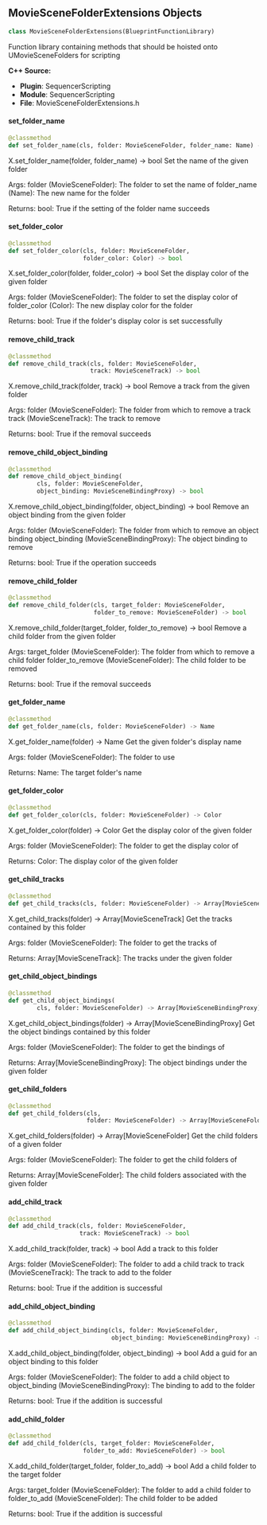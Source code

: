 ## MovieSceneFolderExtensions Objects

```python
class MovieSceneFolderExtensions(BlueprintFunctionLibrary)
```

Function library containing methods that should be hoisted onto UMovieSceneFolders for scripting

**C++ Source:**

- **Plugin**: SequencerScripting
- **Module**: SequencerScripting
- **File**: MovieSceneFolderExtensions.h

<a id="unreal.MovieSceneFolderExtensions.set_folder_name"></a>

#### set_folder_name

```python
@classmethod
def set_folder_name(cls, folder: MovieSceneFolder, folder_name: Name) -> bool
```

X.set_folder_name(folder, folder_name) -> bool
Set the name of the given folder

Args:
    folder (MovieSceneFolder): The folder to set the name of
    folder_name (Name): The new name for the folder

Returns:
    bool: True if the setting of the folder name succeeds

<a id="unreal.MovieSceneFolderExtensions.set_folder_color"></a>

#### set_folder_color

```python
@classmethod
def set_folder_color(cls, folder: MovieSceneFolder,
                     folder_color: Color) -> bool
```

X.set_folder_color(folder, folder_color) -> bool
Set the display color of the given folder

Args:
    folder (MovieSceneFolder): The folder to set the display color of
    folder_color (Color): The new display color for the folder

Returns:
    bool: True if the folder's display color is set successfully

<a id="unreal.MovieSceneFolderExtensions.remove_child_track"></a>

#### remove_child_track

```python
@classmethod
def remove_child_track(cls, folder: MovieSceneFolder,
                       track: MovieSceneTrack) -> bool
```

X.remove_child_track(folder, track) -> bool
Remove a track from the given folder

Args:
    folder (MovieSceneFolder): The folder from which to remove a track
    track (MovieSceneTrack): The track to remove

Returns:
    bool: True if the removal succeeds

<a id="unreal.MovieSceneFolderExtensions.remove_child_object_binding"></a>

#### remove_child_object_binding

```python
@classmethod
def remove_child_object_binding(
        cls, folder: MovieSceneFolder,
        object_binding: MovieSceneBindingProxy) -> bool
```

X.remove_child_object_binding(folder, object_binding) -> bool
Remove an object binding from the given folder

Args:
    folder (MovieSceneFolder): The folder from which to remove an object binding
    object_binding (MovieSceneBindingProxy): The object binding to remove

Returns:
    bool: True if the operation succeeds

<a id="unreal.MovieSceneFolderExtensions.remove_child_folder"></a>

#### remove_child_folder

```python
@classmethod
def remove_child_folder(cls, target_folder: MovieSceneFolder,
                        folder_to_remove: MovieSceneFolder) -> bool
```

X.remove_child_folder(target_folder, folder_to_remove) -> bool
Remove a child folder from the given folder

Args:
    target_folder (MovieSceneFolder): The folder from which to remove a child folder
    folder_to_remove (MovieSceneFolder): The child folder to be removed

Returns:
    bool: True if the removal succeeds

<a id="unreal.MovieSceneFolderExtensions.get_folder_name"></a>

#### get_folder_name

```python
@classmethod
def get_folder_name(cls, folder: MovieSceneFolder) -> Name
```

X.get_folder_name(folder) -> Name
Get the given folder's display name

Args:
    folder (MovieSceneFolder): The folder to use

Returns:
    Name: The target folder's name

<a id="unreal.MovieSceneFolderExtensions.get_folder_color"></a>

#### get_folder_color

```python
@classmethod
def get_folder_color(cls, folder: MovieSceneFolder) -> Color
```

X.get_folder_color(folder) -> Color
Get the display color of the given folder

Args:
    folder (MovieSceneFolder): The folder to get the display color of

Returns:
    Color: The display color of the given folder

<a id="unreal.MovieSceneFolderExtensions.get_child_tracks"></a>

#### get_child_tracks

```python
@classmethod
def get_child_tracks(cls, folder: MovieSceneFolder) -> Array[MovieSceneTrack]
```

X.get_child_tracks(folder) -> Array[MovieSceneTrack]
Get the tracks contained by this folder

Args:
    folder (MovieSceneFolder): The folder to get the tracks of

Returns:
    Array[MovieSceneTrack]: The tracks under the given folder

<a id="unreal.MovieSceneFolderExtensions.get_child_object_bindings"></a>

#### get_child_object_bindings

```python
@classmethod
def get_child_object_bindings(
        cls, folder: MovieSceneFolder) -> Array[MovieSceneBindingProxy]
```

X.get_child_object_bindings(folder) -> Array[MovieSceneBindingProxy]
Get the object bindings contained by this folder

Args:
    folder (MovieSceneFolder): The folder to get the bindings of

Returns:
    Array[MovieSceneBindingProxy]: The object bindings under the given folder

<a id="unreal.MovieSceneFolderExtensions.get_child_folders"></a>

#### get_child_folders

```python
@classmethod
def get_child_folders(cls,
                      folder: MovieSceneFolder) -> Array[MovieSceneFolder]
```

X.get_child_folders(folder) -> Array[MovieSceneFolder]
Get the child folders of a given folder

Args:
    folder (MovieSceneFolder): The folder to get the child folders of

Returns:
    Array[MovieSceneFolder]: The child folders associated with the given folder

<a id="unreal.MovieSceneFolderExtensions.add_child_track"></a>

#### add_child_track

```python
@classmethod
def add_child_track(cls, folder: MovieSceneFolder,
                    track: MovieSceneTrack) -> bool
```

X.add_child_track(folder, track) -> bool
Add a track to this folder

Args:
    folder (MovieSceneFolder): The folder to add a child track to
    track (MovieSceneTrack): The track to add to the folder

Returns:
    bool: True if the addition is successful

<a id="unreal.MovieSceneFolderExtensions.add_child_object_binding"></a>

#### add_child_object_binding

```python
@classmethod
def add_child_object_binding(cls, folder: MovieSceneFolder,
                             object_binding: MovieSceneBindingProxy) -> bool
```

X.add_child_object_binding(folder, object_binding) -> bool
Add a guid for an object binding to this folder

Args:
    folder (MovieSceneFolder): The folder to add a child object to
    object_binding (MovieSceneBindingProxy): The binding to add to the folder

Returns:
    bool: True if the addition is successful

<a id="unreal.MovieSceneFolderExtensions.add_child_folder"></a>

#### add_child_folder

```python
@classmethod
def add_child_folder(cls, target_folder: MovieSceneFolder,
                     folder_to_add: MovieSceneFolder) -> bool
```

X.add_child_folder(target_folder, folder_to_add) -> bool
Add a child folder to the target folder

Args:
    target_folder (MovieSceneFolder): The folder to add a child folder to
    folder_to_add (MovieSceneFolder): The child folder to be added

Returns:
    bool: True if the addition is successful

<a id="unreal.MovieSceneMaterialTrackExtensions"></a>